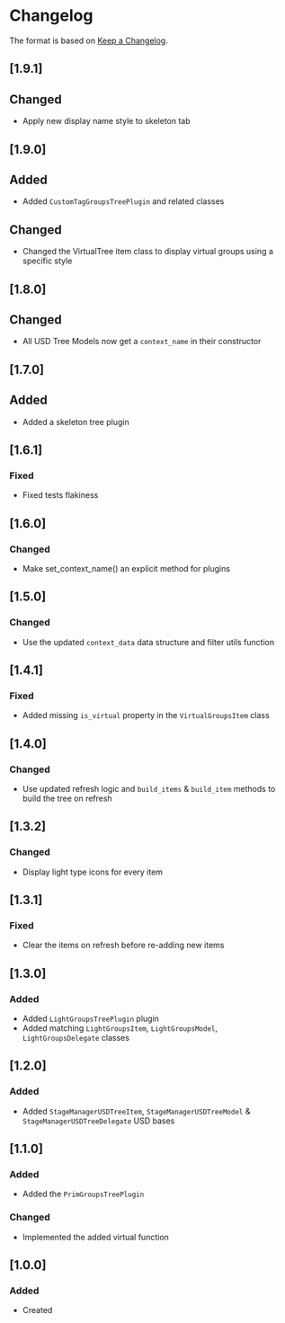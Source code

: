 # Changelog
The format is based on [Keep a Changelog](https://keepachangelog.com/en/1.0.0/).

## [1.9.1]
## Changed
- Apply new display name style to skeleton tab

## [1.9.0]
## Added
- Added `CustomTagGroupsTreePlugin` and related classes

## Changed
- Changed the VirtualTree item class to display virtual groups using a specific style

## [1.8.0]
## Changed
- All USD Tree Models now get a `context_name` in their constructor

## [1.7.0]
## Added
- Added a skeleton tree plugin

## [1.6.1]
### Fixed
- Fixed tests flakiness

## [1.6.0]
### Changed
- Make set_context_name() an explicit method for plugins

## [1.5.0]
### Changed
- Use the updated `context_data` data structure and filter utils function

## [1.4.1]
### Fixed
- Added missing `is_virtual` property in the `VirtualGroupsItem` class

## [1.4.0]
### Changed
- Use updated refresh logic and `build_items` & `build_item` methods to build the tree on refresh

## [1.3.2]
### Changed
- Display light type icons for every item

## [1.3.1]
### Fixed
- Clear the items on refresh before re-adding new items

## [1.3.0]
### Added
- Added `LightGroupsTreePlugin` plugin
- Added matching `LightGroupsItem`, `LightGroupsModel`, `LightGroupsDelegate` classes

## [1.2.0]
### Added
- Added `StageManagerUSDTreeItem`, `StageManagerUSDTreeModel` & `StageManagerUSDTreeDelegate` USD bases

## [1.1.0]
### Added
- Added the `PrimGroupsTreePlugin`

### Changed
- Implemented the added virtual function

## [1.0.0]
### Added
- Created
